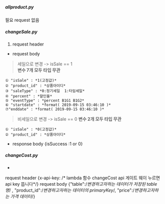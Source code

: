 ##### allproduct.py   
  
  필요 request 없음  
  
  
  
  
##### changeSale.py  
  
1. request header    
  
  + request body   
  > 세일으로 변경  -> isSale == 1  
    **변수 7개 모두 타입 무관**  
      
    ① "isSale" : *1(고정값)*   
    ② "product_id" : *상품아이디*   
    ③ "saleType" : *0:정기세일  1:타임세일*
    ④ "percent" : *할인율*
    ⑤ "eventType" : *percent B1G1 B1G2*
    ⑥ "startdate" : *format( 2019-09-15 03:46:10 )*
    ⑦"enddate" : *format( 2019-09-15 03:46:10 )*
  
  > 비세일으로 변경 -> isSale == 0
    **변수 2개 모두 타입 무관**  
      
    ① "isSale" : *0(고정값)*   
    ② "product_id" : *상품아이디*   

  + response body
    {isSuccess :1 or 0}




##### changeCost.py
-
request header 
  {x-api-key: /* lambda 함수 changeCost api 게이트 웨이 누르면 api key 뜹니다*/}
request body 
  {"table":/*변경하고자하는 데이터가 저장된 table 명*/ ,
  "product_id":/*변경하고자하는 데이터의 primaryKey*/,
  "price":/*변경하고자하는 가격 데이터*/}